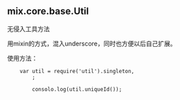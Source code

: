 ## mix.core.base.Util

无侵入工具方法

用mixin的方式，混入underscore，同时也方便以后自己扩展。

使用方法：

		var util = require('util').singleton,
			;

			consolo.log(util.uniqueId());